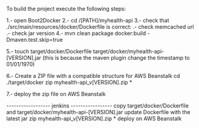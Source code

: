 To build the project execute the following steps:

1.- open Boot2Docker
2.- cd /[PATH]/myhealth-api
3.- check that ./src/main/resources/docker/Dockerfile is correct:
	.- check memcached url
	.- check jar version
4.- mvn clean package docker:build -Dmaven.test.skip=true
	
5.- touch target/docker/Dockerfile target/docker/myhealth-api-[VERSION].jar
(this is because the maven plugin change the timestamp to 01/01/1970)

6.- Create a ZIP file with a compatible structure for AWS Beanstalk
	cd ./target/docker
	zip myhealth-api_v[VERSION].zip *
	
7.- deploy the zip file on AWS Beanstalk


------------------ jenkins -----------------
copy target/docker/Dockerfile and target/docker/myhealth-api-[VERSION].jar
update Dockerfile with the latest jar
zip  myhealth-api_v[VERSION].zip *
deploy on AWS Beanstalk